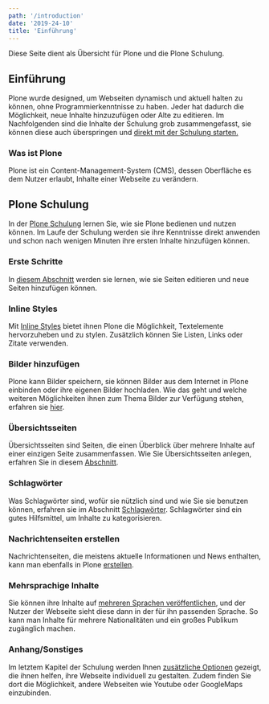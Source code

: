 ```yaml
---
path: '/introduction'
date: '2019-24-10'
title: 'Einführung'
---
```


<p class="headerdescription">Diese Seite dient als Übersicht für Plone und die Plone Schulung.</p>

## Einführung

Plone wurde designed, um Webseiten dynamisch und aktuell halten zu können, ohne Programmierkenntnisse zu haben. Jeder hat dadurch die Möglichkeit, neue Inhalte hinzuzufügen oder Alte zu editieren.
Im Nachfolgenden sind die Inhalte der Schulung grob zusammengefasst, sie können diese auch überspringen und
[direkt mit der Schulung starten.](./whats-plone)

### Was ist Plone

Plone ist ein Content-Management-System (CMS), dessen Oberfläche es dem Nutzer erlaubt, Inhalte einer Webseite zu verändern.

## Plone Schulung

In der [Plone Schulung](./introduction) lernen Sie, wie sie Plone bedienen und nutzen können. Im Laufe der Schulung werden sie ihre Kenntnisse direkt anwenden und schon nach wenigen Minuten ihre ersten Inhalte hinzufügen können.

### Erste Schritte

In [diesem Abschnitt](./first-steps) werden sie lernen, wie sie Seiten editieren und neue Seiten hinzufügen können.

### Inline Styles

Mit [Inline Styles](./inline-styles) bietet ihnen Plone die Möglichkeit, Textelemente hervorzuheben und zu stylen. Zusätzlich können
Sie Listen, Links oder Zitate verwenden.

### Bilder hinzufügen

Plone kann Bilder speichern, sie können Bilder aus dem Internet in Plone einbinden oder ihre eigenen Bilder hochladen. Wie das geht und welche weiteren Möglichkeiten ihnen zum Thema Bilder zur Verfügung stehen, erfahren sie [hier](./add-images).

### Übersichtsseiten

Übersichtsseiten sind Seiten, die einen Überblick über mehrere Inhalte auf einer einzigen Seite zusammenfassen.
Wie Sie Übersichtsseiten anlegen, erfahren Sie in diesem [Abschnitt](./composite-pages).

### Schlagwörter

Was Schlagwörter sind, wofür sie nützlich sind und wie Sie sie benutzen können, erfahren sie im Abschnitt [Schlagwörter](./tags). Schlagwörter sind ein gutes Hilfsmittel, um Inhalte zu kategorisieren.

### Nachrichtenseiten erstellen

Nachrichtenseiten, die meistens aktuelle Informationen und News enthalten, kann man ebenfalls in Plone [erstellen](./create-news-pages).

### Mehrsprachige Inhalte

Sie können ihre Inhalte auf [mehreren Sprachen veröffentlichen](./multilingual-content), und der Nutzer der Webseite sieht diese dann in der für ihn passenden Sprache. So kann man Inhalte für mehrere Nationalitäten und ein großes Publikum zugänglich machen.

### Anhang/Sonstiges

Im letztem Kapitel der Schulung werden Ihnen [zusätzliche Optionen](./more) gezeigt, die ihnen helfen, ihre Webseite individuell zu gestalten. Zudem finden Sie dort die Möglichkeit, andere Webseiten wie Youtube oder GoogleMaps einzubinden.
